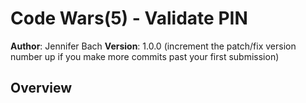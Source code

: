 # Code Wars(5) - Validate PIN 

**Author**: Jennifer Bach
**Version**: 1.0.0 (increment the patch/fix version number up if you make more commits past your first submission)


##  Overview
<!-- ATM machines allow 4 or 6 digit PIN codes and PIN codes cannot contain anything but exactly 4 digits or exactly 6 digits.

If the function is passed a valid PIN string, return true, else return false. -->